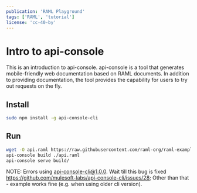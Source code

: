 ```yaml
---
publication: 'RAML Playground'
tags: ['RAML', 'tutorial']
license: 'cc-40-by'
---
```


# Intro to api-console

This is an introduction to api-console. api-console is a tool that generates mobile-friendly web documentation based on RAML documents. In addition to providing documentation, the tool provides the capability for users to try out requests on the fly.

## Install

```sh
sudo npm install -g api-console-cli
```

## Run

```sh
wget -O api.raml https://raw.githubusercontent.com/raml-org/raml-examples/master/helloworld/helloworld.raml
api-console build ./api.raml
api-console serve build/
```


NOTE:
    Errors using api-console-cli@1.0.0. Wait till this bug is fixed https://github.com/mulesoft-labs/api-console-cli/issues/28; Other than that - example works fine (e.g. when using older cli version).